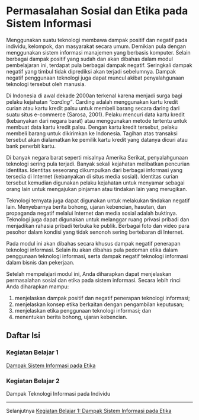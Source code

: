 # Permasalahan Sosial dan Etika pada Sistem Informasi

Menggunakan suatu teknologi membawa dampak positif dan negatif pada individu, kelompok, dan masyarakat secara umum. Demikian pula dengan menggunakan sistem informasi manajemen yang berbasis komputer. Selain berbagai dampak positif yang sudah dan akan dibahas dalam modul pembelajaran ini, terdapat pula berbagai dampak negatif. Seringkali dampak negatif yang timbul tidak diprediksi akan terjadi sebelumnya. Dampak negatif penggunaan teknologi juga dapat muncul akibat penyalahgunaan teknologi tersebut oleh manusia.

Di Indonesia di awal dekade 2000an terkenal karena menjadi surga bagi pelaku kejahatan _“carding”_. Carding adalah menggunakan kartu kredit curian atau kartu kredit palsu untuk membeli barang secara daring dari suatu situs e-commerce (Sarosa, 2001). Pelaku mencuri data kartu kredit (kebanyakan dari negara barat) atau menggunakan metode tertentu untuk membuat data kartu kredit palsu. Dengan kartu kredit tersebut, pelaku membeli barang untuk dikirimkan ke Indonesia. Tagihan atas transaksi tersebut akan dialamatkan ke pemilik kartu kredit yang datanya dicuri atau bank penerbit kartu.

Di banyak negara barat seperti misalnya Amerika Serikat, penyalahgunaan teknologi sering pula terjadi. Banyak sekali kejahatan melibatkan pencurian identitas. Identitas seseorang dikumpulkan dari berbagai informasi yang tersedia di Internet (kebanyakan di situs media sosial). Identitas curian tersebut kemudian digunakan pelaku kejahatan untuk menyamar sebagai orang lain untuk mengajukan pinjaman atau tindakan lain yang merugikan.

Teknologi ternyata juga dapat digunakan untuk melakukan tindakan negatif lain. Menyebarnya berita bohong, ujaran kebencian, hasutan, dan propaganda negatif melalui Internet dan media sosial adalah buktinya. Teknologi juga dapat digunakan untuk melanggar ruang privasi pribadi dan menjadikan rahasia pribadi terbuka ke publik. Berbagai foto dan video para pesohor dalam kondisi yang tidak senonoh sering bertebaran di Internet.

Pada modul ini akan dibahas secara khusus dampak negatif penerapan teknologi informasi. Selain itu akan dibahas pula pedoman etika dalam penggunaan teknologi informasi, serta dampak negatif teknologi informasi dalam bisnis dan pekerjaan.

Setelah mempelajari modul ini, Anda diharapkan dapat menjelaskan permasalahan sosial dan etika pada sistem informasi. Secara lebih rinci Anda diharapkan mampu:

1. menjelaskan dampak positif dan negatif penerapan teknologi informasi;
2. menjelaskan konsep etika berkaitan dengan pengambilan keputusan;
3. menjelaskan etika penggunaan teknologi informasi; dan
4. menentukan berita bohong, ujaran kebencian.

## Daftar Isi

### Kegiatan Belajar 1

[Dampak Sistem Informasi pada Etika](kb-01.md)

### Kegiatan Belajar 2

Dampak Teknologi Informasi pada Individu

---

Selanjutnya [Kegiatan Belajar 1: Dampak Sistem Informasi pada Etika](kb-01.md)

